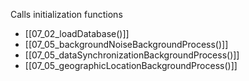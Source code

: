 Calls initialization functions 
- [[07_02_loadDatabase()]]
- [[07_05_backgroundNoiseBackgroundProcess()]]
- [[07_05_dataSynchronizationBackgroundProcess()]]
- [[07_05_geographicLocationBackgroundProcess()]]

